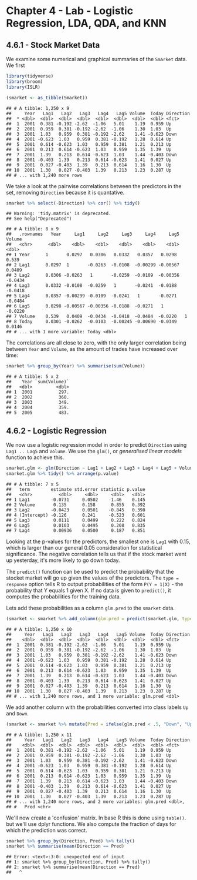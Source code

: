 # Chapter 4 - Lab - Logistic Regression, LDA, QDA, and KNN

## 4.6.1 - Stock Market Data

We examine some numerical and graphical summaries of the `Smarket` data. We first   


```r
library(tidyverse)
library(broom)
library(ISLR)
```


```r
(smarket <- as_tibble(Smarket))
```

```
## # A tibble: 1,250 x 9
##     Year   Lag1   Lag2   Lag3   Lag4   Lag5 Volume  Today Direction
##  * <dbl>  <dbl>  <dbl>  <dbl>  <dbl>  <dbl>  <dbl>  <dbl> <fct>    
##  1  2001  0.381 -0.192 -2.62  -1.06   5.01    1.19  0.959 Up       
##  2  2001  0.959  0.381 -0.192 -2.62  -1.06    1.30  1.03  Up       
##  3  2001  1.03   0.959  0.381 -0.192 -2.62    1.41 -0.623 Down     
##  4  2001 -0.623  1.03   0.959  0.381 -0.192   1.28  0.614 Up       
##  5  2001  0.614 -0.623  1.03   0.959  0.381   1.21  0.213 Up       
##  6  2001  0.213  0.614 -0.623  1.03   0.959   1.35  1.39  Up       
##  7  2001  1.39   0.213  0.614 -0.623  1.03    1.44 -0.403 Down     
##  8  2001 -0.403  1.39   0.213  0.614 -0.623   1.41  0.027 Up       
##  9  2001  0.027 -0.403  1.39   0.213  0.614   1.16  1.30  Up       
## 10  2001  1.30   0.027 -0.403  1.39   0.213   1.23  0.287 Up       
## # ... with 1,240 more rows
```

We take a look at the pairwise correlations between the predictors in the set, removing `Direction` because it is quantative.

```r
smarket %>% select(-Direction) %>% cor() %>% tidy()
```

```
## Warning: 'tidy.matrix' is deprecated.
## See help("Deprecated")
```

```
## # A tibble: 8 x 9
##   .rownames   Year     Lag1     Lag2     Lag3     Lag4     Lag5  Volume
##   <chr>      <dbl>    <dbl>    <dbl>    <dbl>    <dbl>    <dbl>   <dbl>
## 1 Year      1       0.0297   0.0306   0.0332   0.0357   0.0298   0.539 
## 2 Lag1      0.0297  1       -0.0263  -0.0108  -0.00299 -0.00567  0.0409
## 3 Lag2      0.0306 -0.0263   1       -0.0259  -0.0109  -0.00356 -0.0434
## 4 Lag3      0.0332 -0.0108  -0.0259   1       -0.0241  -0.0188  -0.0418
## 5 Lag4      0.0357 -0.00299 -0.0109  -0.0241   1       -0.0271  -0.0484
## 6 Lag5      0.0298 -0.00567 -0.00356 -0.0188  -0.0271   1       -0.0220
## 7 Volume    0.539   0.0409  -0.0434  -0.0418  -0.0484  -0.0220   1     
## 8 Today     0.0301 -0.0262  -0.0103  -0.00245 -0.00690 -0.0349   0.0146
## # ... with 1 more variable: Today <dbl>
```

The correlations are all close to zero, with the only larger correlation being between `Year` and `Volume`, as the amount of trades have increased over time:

```r
smarket %>% group_by(Year) %>% summarise(sum(Volume))
```

```
## # A tibble: 5 x 2
##    Year `sum(Volume)`
##   <dbl>         <dbl>
## 1  2001          297.
## 2  2002          360.
## 3  2003          349.
## 4  2004          359.
## 5  2005          483.
```

## 4.6.2 - Logistic Regression

We now use a logistic regression model in order to predict `Direction` using `Lag1 .. Lag5` and `Volume`. We use the `glm()`, or *generalised linear models* function to achieve this.


```r
smarket.glm <- glm(Direction ~ Lag1 + Lag2 + Lag3 + Lag4 + Lag5 + Volume, smarket, family = binomial)
smarket.glm %>% tidy() %>% arrange(p.value)
```

```
## # A tibble: 7 x 5
##   term        estimate std.error statistic p.value
##   <chr>          <dbl>     <dbl>     <dbl>   <dbl>
## 1 Lag1        -0.0731     0.0502    -1.46    0.145
## 2 Volume       0.135      0.158      0.855   0.392
## 3 Lag2        -0.0423     0.0501    -0.845   0.398
## 4 (Intercept) -0.126      0.241     -0.523   0.601
## 5 Lag3         0.0111     0.0499     0.222   0.824
## 6 Lag5         0.0103     0.0495     0.208   0.835
## 7 Lag4         0.00936    0.0500     0.187   0.851
```

Looking at the p-values for the predictors, the smallest one is `Lag1` with 0.15, which is larger than our general 0.05 consideration for statistical significance. The negative correlation tells us that if the stock market went up yesterday, it's more likely to go down today.

The `predict()` function can be used to predict the probability that the stocket market will go up given the values of the predictors. The `type = response` option tells R to output probabilities of the form `P(Y = 1|X)` - the probability that Y equals 1 given X. If no data is given to `predict()`, it computes the probabilities for the training data.

Lets add these probabilities as a column `glm.pred` to the `smarket` data.


```r
(smarket <- smarket %>% add_column(glm.pred = predict(smarket.glm, type = "response")))
```

```
## # A tibble: 1,250 x 10
##     Year   Lag1   Lag2   Lag3   Lag4   Lag5 Volume  Today Direction
##    <dbl>  <dbl>  <dbl>  <dbl>  <dbl>  <dbl>  <dbl>  <dbl> <fct>    
##  1  2001  0.381 -0.192 -2.62  -1.06   5.01    1.19  0.959 Up       
##  2  2001  0.959  0.381 -0.192 -2.62  -1.06    1.30  1.03  Up       
##  3  2001  1.03   0.959  0.381 -0.192 -2.62    1.41 -0.623 Down     
##  4  2001 -0.623  1.03   0.959  0.381 -0.192   1.28  0.614 Up       
##  5  2001  0.614 -0.623  1.03   0.959  0.381   1.21  0.213 Up       
##  6  2001  0.213  0.614 -0.623  1.03   0.959   1.35  1.39  Up       
##  7  2001  1.39   0.213  0.614 -0.623  1.03    1.44 -0.403 Down     
##  8  2001 -0.403  1.39   0.213  0.614 -0.623   1.41  0.027 Up       
##  9  2001  0.027 -0.403  1.39   0.213  0.614   1.16  1.30  Up       
## 10  2001  1.30   0.027 -0.403  1.39   0.213   1.23  0.287 Up       
## # ... with 1,240 more rows, and 1 more variable: glm.pred <dbl>
```

We add another column with the probabilities converted into class labels `Up` and `Down`.


```r
(smarket <- smarket %>% mutate(Pred = ifelse(glm.pred < .5, "Down", "Up")))
```

```
## # A tibble: 1,250 x 11
##     Year   Lag1   Lag2   Lag3   Lag4   Lag5 Volume  Today Direction
##    <dbl>  <dbl>  <dbl>  <dbl>  <dbl>  <dbl>  <dbl>  <dbl> <fct>    
##  1  2001  0.381 -0.192 -2.62  -1.06   5.01    1.19  0.959 Up       
##  2  2001  0.959  0.381 -0.192 -2.62  -1.06    1.30  1.03  Up       
##  3  2001  1.03   0.959  0.381 -0.192 -2.62    1.41 -0.623 Down     
##  4  2001 -0.623  1.03   0.959  0.381 -0.192   1.28  0.614 Up       
##  5  2001  0.614 -0.623  1.03   0.959  0.381   1.21  0.213 Up       
##  6  2001  0.213  0.614 -0.623  1.03   0.959   1.35  1.39  Up       
##  7  2001  1.39   0.213  0.614 -0.623  1.03    1.44 -0.403 Down     
##  8  2001 -0.403  1.39   0.213  0.614 -0.623   1.41  0.027 Up       
##  9  2001  0.027 -0.403  1.39   0.213  0.614   1.16  1.30  Up       
## 10  2001  1.30   0.027 -0.403  1.39   0.213   1.23  0.287 Up       
## # ... with 1,240 more rows, and 2 more variables: glm.pred <dbl>,
## #   Pred <chr>
```

We'll now create a 'confusion' matrix. In base R this is done using `table()`. but we'll use dplyr functions. We also compute the fraction of days for which the prediction was correct.

```r
smarket %>% group_by(Direction, Pred) %>% tally()
smarket %>% summarise(mean(Direction == Pred)
```

```
## Error: <text>:3:0: unexpected end of input
## 1: smarket %>% group_by(Direction, Pred) %>% tally()
## 2: smarket %>% summarise(mean(Direction == Pred)
##   ^
```
